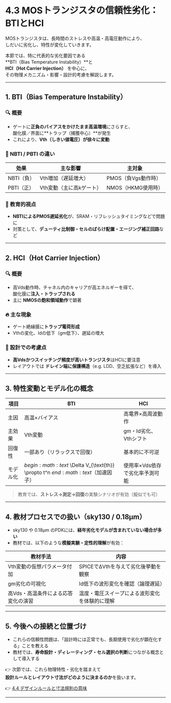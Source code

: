 # 4.3 MOSトランジスタの信頼性劣化：BTIとHCI

MOSトランジスタは、長時間のストレスや高温・高電圧動作により、  
しだいに劣化し、特性が変化していきます。

本節では、特に代表的な劣化要因である  
**BTI（Bias Temperature Instability）**と  
**HCI（Hot Carrier Injection）** を中心に、  
その物理メカニズム・影響・設計的考慮を解説します。

---

## 1. BTI（Bias Temperature Instability）

### 🔍 概要
- ゲートに**正負のバイアスをかけたまま高温環境**にさらすと、  
  酸化膜／界面に**トラップ（捕獲中心）**が発生
- これにより、**Vth（しきい値電圧）が徐々に変動**

### 🔹 NBTI / PBTI の違い

| 効果 | 主な影響 | 主対象 |
|------|----------|--------|
| NBTI（負） | Vth増加（遅延増大） | PMOS（負Vgs動作時） |
| PBTI（正） | Vth変動（主に高kゲート） | NMOS（HKMG使用時） |

### 🧠 教育的視点
- **NBTIによるPMOS遅延劣化**が、SRAM・リフレッシュタイミングなどで問題に
- 対策として、**デューティ比制御・セルのばらけ配置・エージング補正回路**など

---

## 2. HCI（Hot Carrier Injection）

### 🔍 概要
- 高Vds動作時、チャネル内のキャリアが高エネルギーを得て、  
  酸化膜に**注入・トラップされる**
- 主に **NMOSの飽和領域動作**で顕著

### 🔥 主な現象
- ゲート絶縁膜に**トラップ電荷形成**
- Vthの変化、Idの低下（gm低下）、遅延の増大

### 🧠 設計での考慮点
- **高Vdsかつスイッチング頻度が高いトランジスタ**はHCIに要注意
- レイアウトでは **ドレイン端に保護構造**（e.g. LDD、空乏拡張など）を導入

---

## 3. 特性変動とモデル化の概念

| 項目 | BTI | HCI |
|------|-----|-----|
| 主因 | 高温×バイアス | 高電界×高周波動作 |
| 主効果 | Vth変動 | gm・Id劣化、Vthシフト |
| 回復性 | 一部あり（リラックスで回復） | 基本的に不可逆 |
| モデル化 | $begin:math:text$ \\Delta V_{\\text{th}} \\propto t^n $end:math:text$（加速因子） | 使用率×Vds依存で劣化率予測可能 |

> 教育では、**ストレス→測定→回復**の実験シナリオが有効（擬似でも可）

---

## 4. 教材プロセスでの扱い（sky130 / 0.18µm）

- sky130 や 0.18µm のPDKには、**経年劣化モデルが含まれていない場合が多い**
- 教材では、以下のような**模擬実験・定性的理解**が有効：

| 教材手法 | 内容 |
|----------|------|
| Vth変動の仮想パラメータ付加 | SPICEでΔVthを与えて劣化後挙動を観察 |
| gm劣化の可視化 | Id低下の波形変化を確認（論理遅延） |
| 高Vds・高温条件による応答変化の演習 | 温度・電圧スイープによる波形変化を体験的に理解 |

---

## 5. 今後への接続と位置づけ

- これらの信頼性問題は、「設計時には正常でも、長期使用で劣化が顕在化する」ことを教える
- 教材では、**寿命設計・ディレーティング・セル選択の判断**につながる概念として導入する

👉 次節では、これら物理特性・劣化を踏まえて  
**設計ルールとレイアウト寸法がどのように決まるのか**を扱います。

👉 [4.4 デザインルールと寸法規則の意味](4.4_design_rules.md)

---
